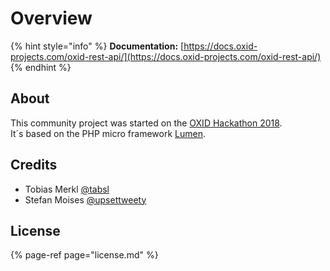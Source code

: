 # Overview

{% hint style="info" %}
**Documentation:** [https://docs.oxid-projects.com/oxid-rest-api/](https://docs.oxid-projects.com/oxid-rest-api/)
{% endhint %}

## About

This community project was started on the [OXID Hackathon 2018](https://openspacer.org/12-oxid-community/223-oxid-hackathon-nuernberg-2018/).  
It´s based on the PHP micro framework [Lumen](https://lumen.laravel.com/).

## Credits

* Tobias Merkl [@tabsl](https://twitter.com/tabsl)
* Stefan Moises [@upsettweety](https://twitter.com/upsettweety)

## License

{% page-ref page="license.md" %}



